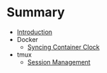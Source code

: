 # Summary

* [Introduction](README.md)
* Docker
  * [Syncing Container Clock](/docker/syncing-container-clock.md)
* tmux
  * [Session Management](tmux/sessions.md)
